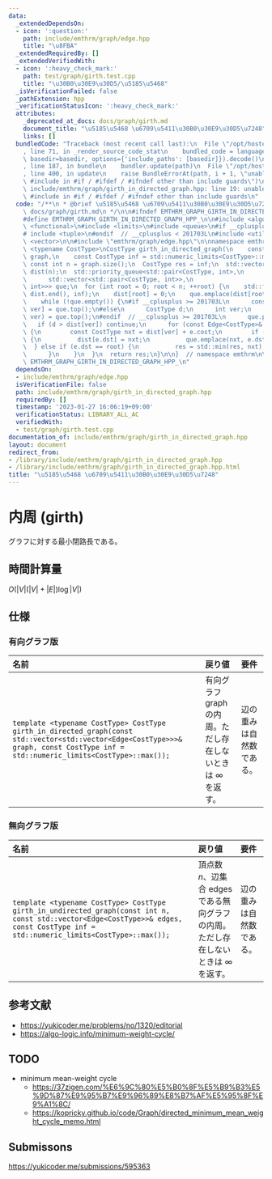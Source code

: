 ```yaml
---
data:
  _extendedDependsOn:
  - icon: ':question:'
    path: include/emthrm/graph/edge.hpp
    title: "\u8FBA"
  _extendedRequiredBy: []
  _extendedVerifiedWith:
  - icon: ':heavy_check_mark:'
    path: test/graph/girth.test.cpp
    title: "\u30B0\u30E9\u30D5/\u5185\u5468"
  _isVerificationFailed: false
  _pathExtension: hpp
  _verificationStatusIcon: ':heavy_check_mark:'
  attributes:
    _deprecated_at_docs: docs/graph/girth.md
    document_title: "\u5185\u5468 \u6709\u5411\u30B0\u30E9\u30D5\u7248"
    links: []
  bundledCode: "Traceback (most recent call last):\n  File \"/opt/hostedtoolcache/Python/3.9.16/x64/lib/python3.9/site-packages/onlinejudge_verify/documentation/build.py\"\
    , line 71, in _render_source_code_stat\n    bundled_code = language.bundle(stat.path,\
    \ basedir=basedir, options={'include_paths': [basedir]}).decode()\n  File \"/opt/hostedtoolcache/Python/3.9.16/x64/lib/python3.9/site-packages/onlinejudge_verify/languages/cplusplus.py\"\
    , line 187, in bundle\n    bundler.update(path)\n  File \"/opt/hostedtoolcache/Python/3.9.16/x64/lib/python3.9/site-packages/onlinejudge_verify/languages/cplusplus_bundle.py\"\
    , line 400, in update\n    raise BundleErrorAt(path, i + 1, \"unable to process\
    \ #include in #if / #ifdef / #ifndef other than include guards\")\nonlinejudge_verify.languages.cplusplus_bundle.BundleErrorAt:\
    \ include/emthrm/graph/girth_in_directed_graph.hpp: line 19: unable to process\
    \ #include in #if / #ifdef / #ifndef other than include guards\n"
  code: "/**\n * @brief \u5185\u5468 \u6709\u5411\u30B0\u30E9\u30D5\u7248\n * @docs\
    \ docs/graph/girth.md\n */\n\n#ifndef EMTHRM_GRAPH_GIRTH_IN_DIRECTED_GRAPH_HPP_\n\
    #define EMTHRM_GRAPH_GIRTH_IN_DIRECTED_GRAPH_HPP_\n\n#include <algorithm>\n#include\
    \ <functional>\n#include <limits>\n#include <queue>\n#if __cplusplus < 201703L\n\
    # include <tuple>\n#endif  // __cplusplus < 201703L\n#include <utility>\n#include\
    \ <vector>\n\n#include \"emthrm/graph/edge.hpp\"\n\nnamespace emthrm {\n\ntemplate\
    \ <typename CostType>\nCostType girth_in_directed_graph(\n    const std::vector<std::vector<Edge<CostType>>>&\
    \ graph,\n    const CostType inf = std::numeric_limits<CostType>::max()) {\n \
    \ const int n = graph.size();\n  CostType res = inf;\n  std::vector<CostType>\
    \ dist(n);\n  std::priority_queue<std::pair<CostType, int>,\n                \
    \      std::vector<std::pair<CostType, int>>,\n                      std::greater<std::pair<CostType,\
    \ int>>> que;\n  for (int root = 0; root < n; ++root) {\n    std::fill(dist.begin(),\
    \ dist.end(), inf);\n    dist[root] = 0;\n    que.emplace(dist[root], root);\n\
    \    while (!que.empty()) {\n#if __cplusplus >= 201703L\n      const auto [d,\
    \ ver] = que.top();\n#else\n      CostType d;\n      int ver;\n      std::tie(d,\
    \ ver) = que.top();\n#endif  // __cplusplus >= 201703L\n      que.pop();\n   \
    \   if (d > dist[ver]) continue;\n      for (const Edge<CostType>& e : graph[ver])\
    \ {\n        const CostType nxt = dist[ver] + e.cost;\n        if (nxt < dist[e.dst])\
    \ {\n          dist[e.dst] = nxt;\n          que.emplace(nxt, e.dst);\n      \
    \  } else if (e.dst == root) {\n          res = std::min(res, nxt);\n        }\n\
    \      }\n    }\n  }\n  return res;\n}\n\n}  // namespace emthrm\n\n#endif  //\
    \ EMTHRM_GRAPH_GIRTH_IN_DIRECTED_GRAPH_HPP_\n"
  dependsOn:
  - include/emthrm/graph/edge.hpp
  isVerificationFile: false
  path: include/emthrm/graph/girth_in_directed_graph.hpp
  requiredBy: []
  timestamp: '2023-01-27 16:06:19+09:00'
  verificationStatus: LIBRARY_ALL_AC
  verifiedWith:
  - test/graph/girth.test.cpp
documentation_of: include/emthrm/graph/girth_in_directed_graph.hpp
layout: document
redirect_from:
- /library/include/emthrm/graph/girth_in_directed_graph.hpp
- /library/include/emthrm/graph/girth_in_directed_graph.hpp.html
title: "\u5185\u5468 \u6709\u5411\u30B0\u30E9\u30D5\u7248"
---
```

# 内周 (girth)

グラフに対する最小閉路長である。


## 時間計算量

$O(\lvert V \rvert (\lvert V \rvert + \lvert E \rvert) \log{\lvert V \rvert})$


## 仕様

### 有向グラフ版

|名前|戻り値|要件|
|:--|:--|:--|
|`template <typename CostType> CostType girth_in_directed_graph(const std::vector<std::vector<Edge<CostType>>>& graph, const CostType inf = std::numeric_limits<CostType>::max());`|有向グラフ $\mathrm{graph}$ の内周。ただし存在しないときは $\infty$ を返す。|辺の重みは自然数である。|


### 無向グラフ版

|名前|戻り値|要件|
|:--|:--|:--|
|`template <typename CostType> CostType girth_in_undirected_graph(const int n, const std::vector<Edge<CostType>>& edges, const CostType inf = std::numeric_limits<CostType>::max());`|頂点数 $n$、辺集合 $\mathrm{edges}$ である無向グラフの内周。ただし存在しないときは $\infty$ を返す。|辺の重みは自然数である。|


## 参考文献

- https://yukicoder.me/problems/no/1320/editorial
- https://algo-logic.info/minimum-weight-cycle/


## TODO

- minimum mean-weight cycle
  - https://37zigen.com/%E6%9C%80%E5%B0%8F%E5%B9%B3%E5%9D%87%E9%95%B7%E9%96%89%E8%B7%AF%E5%95%8F%E9%A1%8C/
  - https://kopricky.github.io/code/Graph/directed_minimum_mean_weight_cycle_memo.html


## Submissons

https://yukicoder.me/submissions/595363
